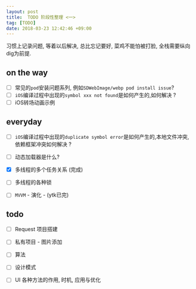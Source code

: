 ```yaml
---
layout: post
title:  TODO 阶段性整理 <一>
tag: [TODO]
date: 2018-03-23 12:42:46 +09:00
---
```


习惯上记录问题, 等着以后解决, 总比忘记要好, 菜鸡不能怕被打脸, 全栈需要纵向dig为前提.

##  on the way

* [ ] 常见的`pod`安装问题系列, 例如`SDWebImage/webp pod install issue`?  
* [ ]  `iOS`编译过程中出现的`symbol xxx not found`是如何产生的,如何解决 ?
* [ ]  iOS转场动画示例

## everyday

* [ ]  `iOS`编译过程中出现的`duplicate symbol error`是如何产生的,本地文件冲突,依赖框架冲突如何解决 ?
* [ ] 动态加载器是什么? 
* [x] 多线程的多个任务关系 (完成)
* [ ] 多线程的各种锁
* [ ] `MVVM` - 演化 - (ytk已完) 


## todo

* [ ] Request 项目搭建
* [ ] 私有项目 - 图片添加 
* [ ] 算法 
* [ ] 设计模式
* [ ] UI 各种方法的作用, 时机, 应用与优化


